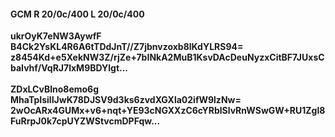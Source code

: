 #### GCM R 20/0c/400 L 20/0c/400
**ukrOyK7eNW3AywfF**<br/>**B4Ck2YsKL4R6A6tTDdJnT//Z7jbnvzoxb8lKdYLRS94=**<br/>**z8454Kd+e5XekNW3Z/rjZe+7bINkA2MuB1KsvDAcDeuNyzxCitBF7JUxsCbaIvhf/VqRJ7lxM9BDYlgt...**<br/><br/>
**ZDxLCvBlno8emo6g**<br/>**MhaTpIsilIJwK78DJSV9d3ks6zvdXGXla02ifW9lzNw=**<br/>**2wOcARx4GUMx+v6+nqt+YE93cNGXXzC6cYRblSlvRnWSwGW+RU1Zgl8FuRrpJ0k7cpUYZWStvcmDPFqw...**